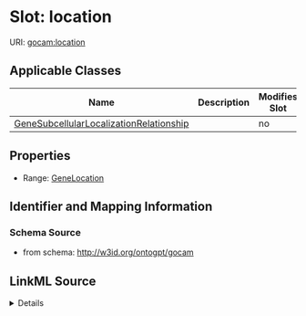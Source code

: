 

# Slot: location

URI: [gocam:location](http://w3id.org/ontogpt/gocam/location)



<!-- no inheritance hierarchy -->





## Applicable Classes

| Name | Description | Modifies Slot |
| --- | --- | --- |
| [GeneSubcellularLocalizationRelationship](GeneSubcellularLocalizationRelationship.md) |  |  no  |







## Properties

* Range: [GeneLocation](GeneLocation.md)





## Identifier and Mapping Information







### Schema Source


* from schema: http://w3id.org/ontogpt/gocam




## LinkML Source

<details>
```yaml
name: location
from_schema: http://w3id.org/ontogpt/gocam
rank: 1000
alias: location
owner: GeneSubcellularLocalizationRelationship
domain_of:
- GeneSubcellularLocalizationRelationship
range: GeneLocation

```
</details>